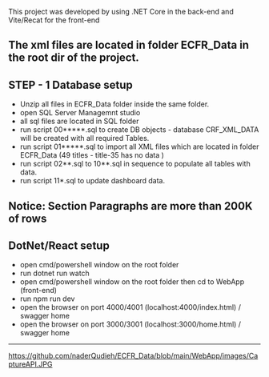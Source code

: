 This project was developed by using .NET Core in the back-end and Vite/Recat for the front-end

The xml files are located in folder ECFR_Data in the root dir of the project.
------------------------------
STEP - 1 Database setup
------------------------------
- Unzip all files in ECFR_Data folder inside the same folder.
- open SQL Server Managemnt studio
- all sql files are located in SQL folder 
- run script 00*****.sql  to create DB objects - database CRF_XML_DATA will be created with all required Tables.
- run script 01*****.sql to import all XML files which are located in folder ECFR_Data (49 titles -  title-35 has no data )
- run script 02**.sql to 10**.sql in sequence to populate all tables with data.
- run script 11*.sql to update dashboard data.

Notice: Section Paragraphs are more than 200K of rows
-------------------------------
DotNet/React setup
-------------------------------
- open cmd/powershell window on the root folder
- run  dotnet run watch
- open cmd/powershell window on the root folder then cd to WebApp (front-end)
- run  npm run dev
- open the browser on port 4000/4001 (localhost:4000/index.html) / swagger home
- open the browser on port 3000/3001 (localhost:3000/home.html) / swagger home
-------------------------------
https://github.com/naderQudieh/ECFR_Data/blob/main/WebApp/images/CaptureAPI.JPG
